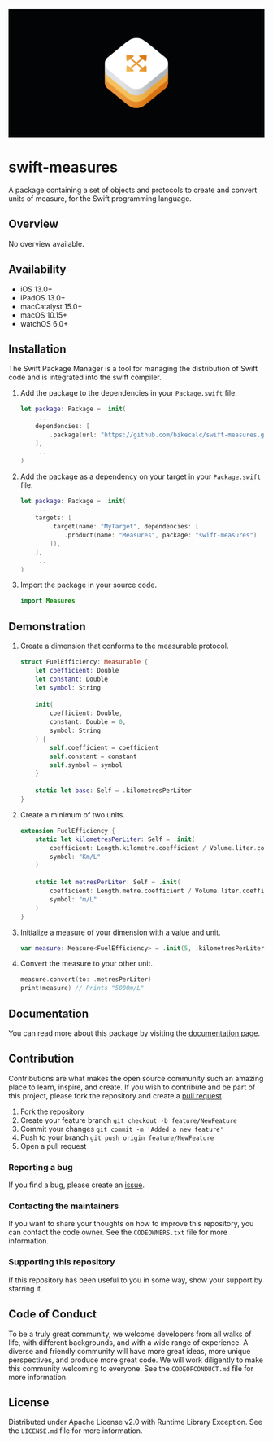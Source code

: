 ![](Assets/GitHubBanner.png)

# swift-measures

A package containing a set of objects and protocols to create and convert units of measure, for the Swift programming language.

## Overview

No overview available.

## Availability

- iOS 13.0+
- iPadOS 13.0+
- macCatalyst 15.0+
- macOS 10.15+
- watchOS 6.0+

## Installation

The Swift Package Manager is a tool for managing the distribution of Swift code and is integrated into the swift compiler.

1. Add the package to the dependencies in your `Package.swift` file.

    ```swift
    let package: Package = .init(
        ...
        dependencies: [
            .package(url: "https://github.com/bikecalc/swift-measures.git", branch: "main")
        ],
        ...
    )
    ```

2. Add the package as a dependency on your target in your `Package.swift` file.

    ```swift
    let package: Package = .init(
        ...
        targets: [
            .target(name: "MyTarget", dependencies: [
                .product(name: "Measures", package: "swift-measures")
            ]),
        ],
        ...
    )
    ```

3. Import the package in your source code.

    ```swift
    import Measures
    ```
    
## Demonstration
    
1. Create a dimension that conforms to the measurable protocol.

	```swift
    struct FuelEfficiency: Measurable {
        let coefficient: Double
        let constant: Double
        let symbol: String
        
        init(
            coefficient: Double,
            constant: Double = 0,
            symbol: String
        ) {
            self.coefficient = coefficient
            self.constant = constant
            self.symbol = symbol
        }
        
        static let base: Self = .kilometresPerLiter
	}
	```

2. Create a minimum of two units.

	```swift
    extension FuelEfficiency {
        static let kilometresPerLiter: Self = .init(
            coefficient: Length.kilometre.coefficient / Volume.liter.coefficient,
            symbol: "Km/L"
        )

        static let metresPerLiter: Self = .init(
            coefficient: Length.metre.coefficient / Volume.liter.coefficient,
            symbol: "m/L"
        )
    }
    ```

3. Initialize a measure of your dimension with a value and unit.

	```swift
    var measure: Measure<FuelEfficiency> = .init(5, .kilometresPerLiter)
	```

4. Convert the measure to your other unit.

    ```swift
    measure.convert(to: .metresPerLiter)
    print(measure) // Prints "5000m/L"
	```

## Documentation

You can read more about this package by visiting the [documentation page].

## Contribution

Contributions are what makes the open source community such an amazing place to learn, inspire, and create. If you wish to contribute and be part of this project, please fork the repository and create a [pull request].

1. Fork the repository
2. Create your feature branch `git checkout -b feature/NewFeature`
3. Commit your changes `git commit -m 'Added a new feature'`
4. Push to your branch `git push origin feature/NewFeature`
5. Open a pull request

### Reporting a bug

If you find a bug, please create an [issue].

### Contacting the maintainers

If you want to share your thoughts on how to improve this repository, you can contact the code owner. See the `CODEOWNERS.txt` file for more information.

### Supporting this repository

If this repository has been useful to you in some way, show your support by starring it.

## Code of Conduct

To be a truly great community, we welcome developers from all walks of life, with different backgrounds, and with a wide range of experience. A diverse and friendly community will have more great ideas, more unique perspectives, and produce more great code. We will work diligently to make this community welcoming to everyone. See the `CODEOFCONDUCT.md` file for more information.

## License

Distributed under Apache License v2.0 with Runtime Library Exception. See the `LICENSE.md` file for more information.

[documentation page]: https://bikecalc.github.io/swift-measures/documentation/measures
[pull request]: https://github.com/bikecalc/swift-measures/pulls
[issue]: https://github.com/bikecalc/swift-measures/issues
